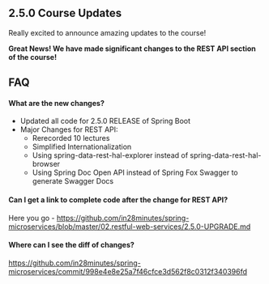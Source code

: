 ## 2.5.0 Course Updates

Really excited to announce amazing updates to the course!

**Great News! We have made significant changes to the REST API section of the course!**


## FAQ

#### What are the new changes?

- Updated all code for 2.5.0 RELEASE of Spring Boot
- Major Changes for REST API:
	- Rerecorded 10 lectures
	- Simplified Internationalization
	- Using spring-data-rest-hal-explorer instead of spring-data-rest-hal-browser
	- Using Spring Doc Open API instead of Spring Fox Swagger to generate Swagger Docs
	

#### Can I get a link to complete code after the change for REST API?

Here you go - https://github.com/in28minutes/spring-microservices/blob/master/02.restful-web-services/2.5.0-UPGRADE.md

#### Where can I see the diff of changes?

https://github.com/in28minutes/spring-microservices/commit/998e4e8e25a7f46cfce3d562f8c0312f340396fd